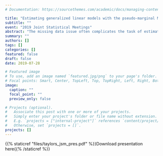 ```yaml
---
# Documentation: https://sourcethemes.com/academic/docs/managing-content/

title: "Estimating generalized linear models with the pseudo-marginal Metropolis-Hastings algorithm"
subtitle: ""
event: "2019 Joint Statistical Meetings"
abstract: "The missing data issue often complicates the task of estimating generalized linear models (GLMs).  We describe why the pseudo-marginal Metropolis-Hastings algorithm, used in this setting, is an effective strategy for parameter estimation.  The flexibility of this approach allows for general priors to be put on both the missing covariates and the parameters, uses all of the available data, can easily be extended to handle a nonignorable missing-data mechanism, and is still asymptotically exact like most other Markov chain Monte Carlo techniques.  We discuss computing strategies, conduct a simulation study demonstrating how standard errors change as a function of percent missingness, and we use our approach on a 'real-world' data set to describe how a collection of variables influence the car crash outcomes."
summary: ""
authors: []
tags: []
categories: []
featured: false
draft: false
date: 2019-07-28

# Featured image
# To use, add an image named `featured.jpg/png` to your page's folder.
# Focal points: Smart, Center, TopLeft, Top, TopRight, Left, Right, BottomLeft, Bottom, BottomRight.
image:
  caption: ""
  focal_point: ""
  preview_only: false

# Projects (optional).
#   Associate this post with one or more of your projects.
#   Simply enter your project's folder or file name without extension.
#   E.g. `projects = ["internal-project"]` references `content/project/deep-learning/index.md`.
#   Otherwise, set `projects = []`.
projects: []
---
```

{{% staticref "files/taylors_jsm_pres.pdf" %}}Download presentation here{{% /staticref %}}
